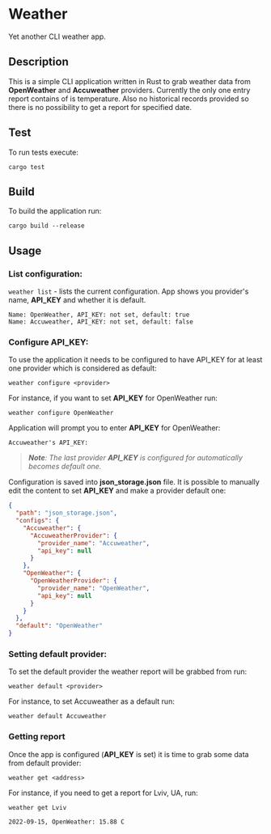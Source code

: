 # Weather
Yet another CLI weather app.

## Description

This is a simple CLI application written in Rust to grab weather data from <b>OpenWeather</b> and <b>Accuweather</b> 
providers. Currently the only one entry report contains of is temperature. Also no historical records provided so there is no possibility to get a report for specified date.


## Test

To run tests execute: 
```
cargo test
```

## Build

To build the application run:
```
cargo build --release
```

## Usage


### List configuration:

`weather list` - lists the current configuration. App shows you provider's name, **API_KEY** and whether it is default.

```
Name: OpenWeather, API_KEY: not set, default: true
Name: Accuweather, API_KEY: not set, default: false

```
### Configure API_KEY:


To use the application it needs to be configured to have API_KEY for at least one provider which is considered as default: 

`weather configure <provider>`

For instance, if you want to set **API_KEY** for OpenWeather run:

`weather configure OpenWeather`

Application will prompt you to enter **API_KEY** for OpenWeather:
```
Accuweather's API_KEY:
````
>***Note**: The last provider **API_KEY** is configured for automatically becomes default one.*

Configuration is saved into **json_storage.json** file. It is possible to manually edit the content to set **API_KEY** and make a provider default one:

```json
{
  "path": "json_storage.json",
  "configs": {
    "Accuweather": {
      "AccuweatherProvider": {
        "provider_name": "Accuweather",
        "api_key": null
      }
    },
    "OpenWeather": {
      "OpenWeatherProvider": {
        "provider_name": "OpenWeather",
        "api_key": null
      }
    }
  },
  "default": "OpenWeather"
}

```



### Setting default provider:

To set the default provider the weather report will be grabbed from run:

`weather default <provider>`

For instance, to set Accuweather as a default run:

`weather default Accuweather`

### Getting report


Once the app is configured (**API_KEY** is set) it is time to grab some data from default provider:

`weather get <address>`

For instance, if you need to get a report for Lviv, UA, run:

`weather get Lviv`

```
2022-09-15, OpenWeather: 15.88 C
```
